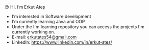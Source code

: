 😊  Hi, I’m Erkut Ateş
-  I’m interested in Software development
-  I’m currently learning Java and OOP
-  Under the I'm learning repository you can access the projects I'm currently working on.
-  E-mail: erkutates54@gmail.com
-  LinkedIn: https://www.linkedin.com/in/erkut-ates/

<!---
ErkutAtes/ErkutAtes is a ✨ special ✨ repository because its `README.md` (this file) appears on your GitHub profile.
You can click the Preview link to take a look at your changes.
--->
